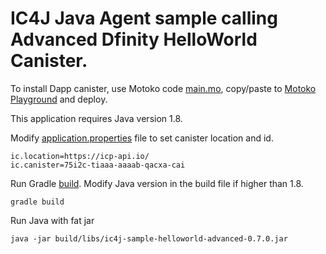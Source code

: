 # IC4J Java Agent sample calling Advanced Dfinity HelloWorld Canister.

To install Dapp canister, use Motoko code [main.mo](src/main.mo), copy/paste to [Motoko Playground](https://m7sm4-2iaaa-aaaab-qabra-cai.raw.ic0.app/) and deploy.

This application requires Java version 1.8.

Modify [application.properties](src/main/resources/application.properties) file to set canister location and id.

```
ic.location=https://icp-api.io/
ic.canister=75i2c-tiaaa-aaaab-qacxa-cai
```

Run Gradle [build](build.gradle). Modify Java version in the build file if higher than 1.8.

```
gradle build
```

Run Java with fat jar

```
java -jar build/libs/ic4j-sample-helloworld-advanced-0.7.0.jar
```
